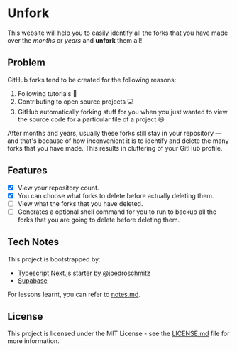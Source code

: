 # Unfork

This website will help you to easily identify all the forks that you have made over the _months_ or _years_ and **unfork** them all!

## Problem

GitHub forks tend to be created for the following reasons:
1. Following tutorials 📖
1. Contributing to open source projects 💻
1. GitHub automatically forking stuff for you when you just wanted to view the source code for a particular file of a project 😆

After months and years, usually these forks still stay in your repository — and that's because of how inconvenient it is to identify and delete the many forks that you have made. This results in cluttering of your GitHub profile.

## Features

- [x] View your repository count.
- [x] You can choose what forks to delete before actually deleting them.
- [ ] View what the forks that you have deleted.
- [ ] Generates a optional shell command for you to run to backup all the forks that you are going to delete before deleting them.

## Tech Notes

This project is bootstrapped by:
- [Typescript Next.js starter by @jpedroschmitz](https://github.com/jpedroschmitz/typescript-nextjs-starter)
- [Supabase](https://github.com/supabase/supabase/)

For lessons learnt, you can refer to [notes.md](notes.md).

## License

This project is licensed under the MIT License - see the [LICENSE.md](LICENSE.md) file for more information.
